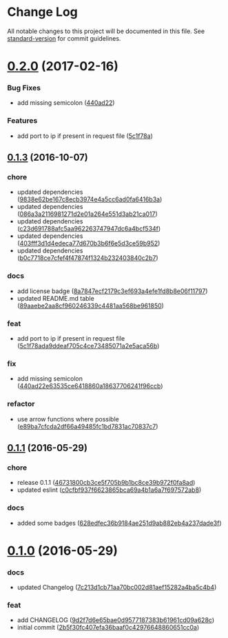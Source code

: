 # Change Log

All notable changes to this project will be documented in this file. See [standard-version](https://github.com/conventional-changelog/standard-version) for commit guidelines.

<a name="0.2.0"></a>
# [0.2.0](https://github.com/timbru31/spigot-anti-piracy-csv-exporter/compare/v0.1.1...v0.2.0) (2017-02-16)


### Bug Fixes

* add missing semicolon ([440ad22](https://github.com/timbru31/spigot-anti-piracy-csv-exporter/commit/440ad22))


### Features

* add port to ip if present in request file ([5c1f78a](https://github.com/timbru31/spigot-anti-piracy-csv-exporter/commit/5c1f78a))



<a name="0.1.3"></a>
## [0.1.3](https://github.com/timbru31/spigot-anti-piracy-csv-exporter/compare/v0.1.1...v0.1.3) (2016-10-07)


### chore

* updated dependencies ([9838e62be167c8ecb3974e4a5cc6ad0fa6416b3a](https://github.com/timbru31/spigot-anti-piracy-csv-exporter/commit/9838e62be167c8ecb3974e4a5cc6ad0fa6416b3a))
* updated dependencies ([086a3a2116981271d2e01a264e551d3ab21ca017](https://github.com/timbru31/spigot-anti-piracy-csv-exporter/commit/086a3a2116981271d2e01a264e551d3ab21ca017))
* updated dependencies ([c23d691788afc5aa962263747947dc6a4bcf534f](https://github.com/timbru31/spigot-anti-piracy-csv-exporter/commit/c23d691788afc5aa962263747947dc6a4bcf534f))
* updated dependencies ([403fff3d1d4edeca77d670b3b6f6e5d3ce59b952](https://github.com/timbru31/spigot-anti-piracy-csv-exporter/commit/403fff3d1d4edeca77d670b3b6f6e5d3ce59b952))
* updated dependencies ([b0c7718ce7cfef4f47874f1324b232403840c2b7](https://github.com/timbru31/spigot-anti-piracy-csv-exporter/commit/b0c7718ce7cfef4f47874f1324b232403840c2b7))

### docs

* add license badge ([8a7847ecf2179c3ef693a4efe1fd8b8e06f11797](https://github.com/timbru31/spigot-anti-piracy-csv-exporter/commit/8a7847ecf2179c3ef693a4efe1fd8b8e06f11797))
* updated README.md table ([89aaebe2aa8cf960246339c4481aa568be961850](https://github.com/timbru31/spigot-anti-piracy-csv-exporter/commit/89aaebe2aa8cf960246339c4481aa568be961850))

### feat

* add port to ip if present in request file ([5c1f78ada9ddeaf705c4ce73485071a2e5aca56b](https://github.com/timbru31/spigot-anti-piracy-csv-exporter/commit/5c1f78ada9ddeaf705c4ce73485071a2e5aca56b))

### fix

* add missing semicolon ([440ad22e63535ce6418860a18637706241f96ccb](https://github.com/timbru31/spigot-anti-piracy-csv-exporter/commit/440ad22e63535ce6418860a18637706241f96ccb))

### refactor

* use arrow functions where possible ([e89ba7cfcda2df66a49485fc1bd7831ac70837c7](https://github.com/timbru31/spigot-anti-piracy-csv-exporter/commit/e89ba7cfcda2df66a49485fc1bd7831ac70837c7))



<a name="0.1.1"></a>
## [0.1.1](https://github.com/timbru31/spigot-anti-piracy-csv-exporter/compare/v0.1.0...v0.1.1) (2016-05-29)


### chore

* release 0.1.1 ([46731800cb3ce5f705b9b1bc8ce39b972f0fa8ad](https://github.com/timbru31/spigot-anti-piracy-csv-exporter/commit/46731800cb3ce5f705b9b1bc8ce39b972f0fa8ad))
* updated eslint ([c0cfbf937f6623865bca69a4b1a6a7f697572ab8](https://github.com/timbru31/spigot-anti-piracy-csv-exporter/commit/c0cfbf937f6623865bca69a4b1a6a7f697572ab8))

### docs

* added some badges ([628edfec36b9184ae251d9ab882eb4a237dade3f](https://github.com/timbru31/spigot-anti-piracy-csv-exporter/commit/628edfec36b9184ae251d9ab882eb4a237dade3f))



<a name="0.1.0"></a>
# [0.1.0](https://github.com/timbru31/spigot-anti-piracy-csv-exporter/compare/2b5f30fc407efa36baaf0c42976648860651cc0a...v0.1.0) (2016-05-29)


### docs

* updated Changelog ([7c213d1cb71aa70bc002d81aef15282a4ba5c4b4](https://github.com/timbru31/spigot-anti-piracy-csv-exporter/commit/7c213d1cb71aa70bc002d81aef15282a4ba5c4b4))

### feat

* add CHANGELOG ([9d2f7d6e65bae0d9577187383b61961cd09a628c](https://github.com/timbru31/spigot-anti-piracy-csv-exporter/commit/9d2f7d6e65bae0d9577187383b61961cd09a628c))
* initial commit ([2b5f30fc407efa36baaf0c42976648860651cc0a](https://github.com/timbru31/spigot-anti-piracy-csv-exporter/commit/2b5f30fc407efa36baaf0c42976648860651cc0a))
